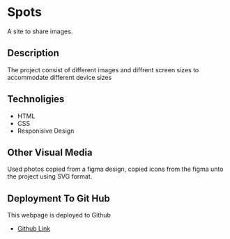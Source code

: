 # Spots

A site to share images.

## Description

The project consist of different images and diffrent screen sizes to accommodate different device sizes

## Technoligies

- HTML
- CSS
- Responisive Design

## Other Visual Media

Used photos copied from a figma design, copied icons from the figma unto the project using SVG format.

## Deployment To Git Hub

This webpage is deployed to Github

- [Github Link](https://dezlock4.github.io/se_project_spots/)
